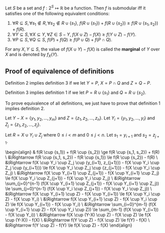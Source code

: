 Let $S$ be a set and $f: 2^S \mapsto \mathbb{R}$ be a function.
Then $f$ is submodular iff it satisfies one of the following equivalent conditions:

1.  $\forall R \subseteq S, \forall s_1 \not\in R, \forall s_2 \not\in R \cup \{s_1\},$
$f(R \cup \{s_1\}) + f(R \cup \{s_2\}) \ge f(R \cup \{s_1, s_2\}) + f(R)$.
2.  $\forall Y \subseteq S, \forall X \subseteq Y, \forall Z \in S-Y,$
$f(X \cup Z) - f(X) \ge f(Y \cup Z) - f(Y)$.
3.   $\forall P \subseteq S, \forall Q \subseteq S,$
$f(P) + f(Q) \ge f(P \cup Q) + f(P \cap Q)$.

For any $X, Y \subseteq S$, the value of $f(X \cup Y) - f(X)$ is called the **marginal** of $Y$ over $X$
and is denoted by $f_X(Y)$.

## Proof of equivalence of definitions

Definition 2 implies definition 3 if we let
$Y = P$, $X = P \cap Q$ and $Z = Q - P$.

Definition 3 implies definition 1 if we let $P = R \cup \{s_1\}$ and $Q = R \cup \{s_2\}$.

To prove equivalence of all definitions, we just have to prove that definition 1 implies definition 2.

Let $Y-X = \{y_1, y_2, \ldots, y_m\}$ and $Z = \{z_1, z_2, \ldots, z_n\}$.
Let $Y_i = \{y_1, y_2, \ldots, y_i\}$ and $Z_j = \{z_1, z_2, \ldots, z_j\}$.

Let $R = X \cup Y_i \cup Z_j$ where $0 \le i < m$ and $0 \le j < n$.
Let $s_1 = y_{i+1}$ and $s_2 = z_{j+1}$.

\begin{align}
& f(R \cup \{s_1\}) + f(R \cup \{s_2\}) \ge f(R \cup \{s_1, s_2\}) + f(R)
\\ &\Rightarrow f(R \cup \{s_1, s_2\}) - f(R \cup \{s_1\}) \le f(R \cup \{s_2\}) - f(R)
\\ &\Rightarrow f(X \cup Y_i \cup Z_j \cup \{y_{i+1}, z_{j+1}\}) - f(X \cup Y_i \cup Z_j \cup \{y_{i+1}\})
\le f(X \cup Y_i \cup Z_j \cup \{z_{j+1}\}) - f(X \cup Y_i \cup Z_j)
\\ &\Rightarrow f(X \cup Y_{i+1} \cup Z_{j+1}) - f(X \cup Y_{i+1} \cup Z_j)
\le f(X \cup Y_i \cup Z_{j+1}) - f(X \cup Y_i \cup Z_j)
\\ &\Rightarrow \sum_{j=0}^{n-1} (f(X \cup Y_{i+1} \cup Z_{j+1}) - f(X \cup Y_{i+1} \cup Z_j))
\le \sum_{j=0}^{n-1} (f(X \cup Y_i \cup Z_{j+1}) - f(X \cup Y_i \cup Z_j))
\\ &\Rightarrow f(X \cup Y_{i+1} \cup Z) - f(X \cup Y_{i+1})
\le f(X \cup Y_i \cup Z) - f(X \cup Y_i)
\\ &\Rightarrow f(X \cup Y_{i+1} \cup Z) - f(X \cup Y_i \cup Z)
\le f(X \cup Y_{i+1}) - f(X \cup Y_i)
\\ &\Rightarrow \sum_{i=0}^{m-1} (f(X \cup Y_{i+1} \cup Z) - f(X \cup Y_i \cup Z))
\le \sum_{m-1} (f(X \cup Y_{i+1}) - f(X \cup Y_i))
\\ &\Rightarrow f(X \cup (Y-X) \cup Z) - f(X \cup Z) \le f(X \cup (Y-X)) - f(X)
\\ &\Rightarrow f(Y \cup Z) - f(X \cup Z) \le f(Y) - f(X)
\\ &\Rightarrow f(Y \cup Z) - f(Y) \le f(X \cup Z) - f(X)
\end{align}
